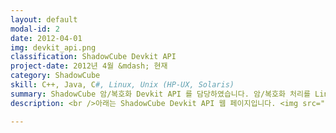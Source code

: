 ```yaml
---
layout: default
modal-id: 2
date: 2012-04-01
img: devkit_api.png
classification: ShadowCube Devkit API
project-date: 2012년 4월 &mdash; 현재
category: ShadowCube
skill: C++, Java, C#, Linux, Unix (HP-UX, Solaris)
summary: ShadowCube 암/복호화 Devkit API 를 담당하였습니다. 암/복호화 처리를 Linux, Unix, Windows 에서 구현하였습니다.
description: <br />아래는 ShadowCube Devkit API 웹 페이지입니다. <img src="img/portfolio/devkit_api.gif" class="img-responsive project-image" alt="devkit_api"> Devkit API 사이트는 타사 개발자들이 ShadowCube Devkit API 를 사용하는 방법을 알리기 위해 개발하였습니다.<br />ASP.NET MVC4 로 구현하였으며, 이때 처음으로 jquery + bootstrap 를 사용하여 UI 작업을 하였습니다. 기존에는 단순한 워드 문서로 되어있던 것을 개발자들이 좀 더 쉽게 이해할 수 있도록 스크린샷 등을 추가하였습니다.<br /><br />다음은 Devkit API 빌드하는 화면입니다. <img src="img/portfolio/devkit_build.gif" class="img-responsive project-image" alt="devkit_build"> 빌드는 Docker 로 구성하여 자동화될 수 있도록 처리하였습니다.<br /><br />빌드 완료되면 모듈이 나오는데 간단한 프로그램으로 암/복호화를 테스트하는 화면입니다. <img src="img/portfolio/devkit_test.gif" class="img-responsive project-image" alt="devkit_test"> test.txt 파일에 문자를 입력하여 암/복호화하는 모습을 볼 수 있습니다.<br /><br />이 업무를 맡으면서 힘들었던 점은 고객사 환경이 다양한데 C++ 로 구현된 ShadowCube Devkit API 를 각 환경에 맞게 빌드 및 동작시키는게 힘들었습니다.<br />특히 Unix (HP-UX 11, Solaris 11.3) 에서 Devkit API 를 사용하려면 메모리 누수 등의 문제로 인해 하나하나 gdb 로 디버깅하면서 테스트해야 했습니다.<br />이러한 경험이 다른 사람과 차별화된 저만의 무기가 아닐까 싶습니다.

---
```

